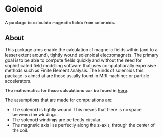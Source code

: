 # Golenoid

A package to calculate magnetic fields from solenoids.

## About

This package aims enable the calculation of magnetic fields within (and to a lesser extent around), tightly wound solenoidal electromagnets. The primary goal is to be able to compute fields quickly and without the need for sophisticated field modelling software that uses computationally expensive methods such as Finite Element Analysis. The kinds of solenoids this package is aimed at are those usually found in MRI machines or particle accelerators.

The mathematics for these calculations can be found in [here](https://ntrs.nasa.gov/citations/20140002333).

The assumptions that are made for computations are:

- The solenoid is tightly wound. This means that there is no space between the windings.
- The solenoid windings are perfectly circular.
- The magnetic axis lies perfectly along the z-axis, through the center of the coil.
